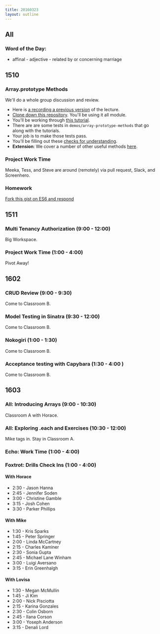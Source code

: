 ```yaml
---
title: 20160323
layout: outline
---
```

## All

### Word of the Day:

* affinal - adjective - related by or concerning marriage


## 1510

### Array.prototype Methods

We'll do a whole group discussion and review.

- Here is [a recording a previous version][video] of the lecture.
- [Clone down this repository][mdn]. You'll be using it all module.
- You'll be working through [this tutorial][apm].
- There are are some tests in `demos/array-prototype-methods` that go along with the tutorials.
- Your job is to make those tests pass.
- You'll be filling out these [checks for understanding][cfu].
- **Extension**: We cover a number of other useful methods [here][add].

[mdn]: https://github.com/mdn/advanced-js-fundamentals-ck
[apm]: https://github.com/mdn/advanced-js-fundamentals-ck/tree/gh-pages/tutorials/01-array-prototype-methods
[cfu]: https://gist.github.com/stevekinney/7acbc39dc6c77d3bafbf
[video]: https://vimeo.com/132966650
[add]: https://github.com/mdn/advanced-js-fundamentals-ck/blob/gh-pages/tutorials/01-array-prototype-methods/01-additional-methods.md


### Project Work Time

Meeka, Tess, and Steve are around (remotely) via pull request, Slack, and Screenhero.

### Homework

[Fork this gist on ES6 and respond](https://gist.github.com/rrgayhart/8435729452a3e3ad8cd3)


## 1511

### Multi Tenancy Authorization (9:00 - 12:00)

Big Workspace.

### Project Work Time (1:00 - 4:00)

Pivot Away!


## 1602

### CRUD Review (9:00 - 9:30)

Come to Classroom B.

### Model Testing in Sinatra (9:30 - 12:00)

Come to Classroom B.

### Nokogiri (1:00 - 1:30)

Come to Classroom B.

### Acceptance testing with Capybara (1:30 - 4:00 )

Come to Classroom B.


## 1603

### All: Introducing Arrays (9:00 - 10:30)

Classroom A with Horace.

### All: Exploring .each and Exercises (10:30 - 12:00)

Mike tags in.  Stay in Classroom A.

### Echo: Work Time (1:00 - 4:00)

### Foxtrot: Drills Check Ins (1:00 - 4:00)

#### With Horace
* 2:30 - Jason Hanna
* 2:45 - Jennifer Soden
* 3:00 - Christine Gamble
* 3:15 - Josh Cohen
* 3:30 - Parker Phillips

#### With Mike
* 1:30 - Kris Sparks
* 1:45 - Peter Springer
* 2:00 - Linda McCartney
* 2:15 - Charles Kaminer
* 2:30 - Sonia Gupta
* 2:45 - Michael Lane Winham
* 3:00 - Luigi Aversano
* 3:15 - Erin Greenhalgh

#### With Lovisa
* 1:30 - Megan McMullin
* 1:45 - Ji Kim
* 2:00 - Nick Pisciotta
* 2:15 - Karina Gonzales
* 2:30 - Colin Osborn
* 2:45 - Ilana Corson
* 3:00 - Yoseph Anderson
* 3:15 - Denali Lord
